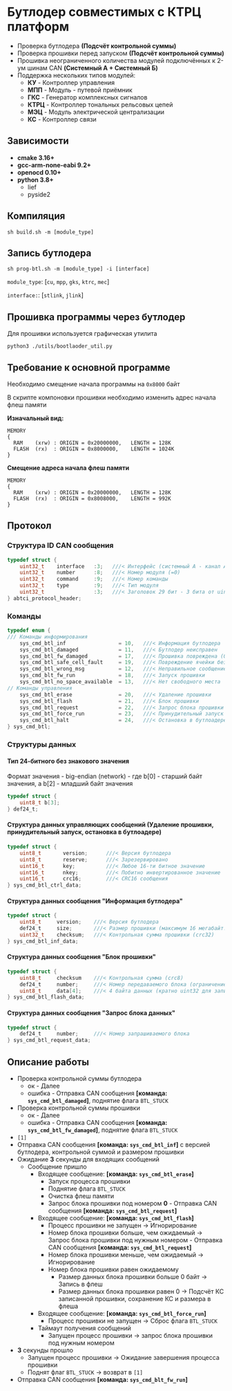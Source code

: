 # Бутлодер совместимых с КТРЦ платформ

* Проверка бутлодера **(Подсчёт контрольной суммы)**
* Проверка прошивки перед запуском **(Подсчёт контрольной суммы)**
* Прошивка неограниченного количества модулей подключённых к 2-ум шинам CAN **(Системный А + Системный Б)**
* Поддержка нескольких типов модулей:
  * **КУ** - Контроллер управления
  * **МПП** - Модуль - путевой приёмник
  * **ГКС** - Генератор комплексных сигналов
  * **КТРЦ** - Контроллер тональных рельсовых цепей
  * **МЭЦ** - Модуль электрической централизации
  * **КС** - Контроллер связи



## Зависимости

* **cmake 3.16+**  
* **gcc-arm-none-eabi 9.2+**
* **openocd 0.10+**
* **python 3.8+**
  * lief
  * pyside2



## Компиляция

```shell
sh build.sh -m [module_type]
```


## Запись бутлодера

```shell
sh prog-btl.sh -m [module_type] -i [interface]
```

`module_type`: [`cu`, `mpp`, `gks`, `ktrc`, `mec`]

`interface:`: [`stlink`, `jlink`]



## Прошивка программы через бутлодер

Для прошивки используется графическая утилита 

```shell
python3 ./utils/bootlaoder_util.py
```

## Требование к основной программе

Необходимо смещение начала программы на `0x8000` байт

В скрипте компоновки прошивки необходимо изменить адрес начала флеш памяти  

**Изначальный вид:**
```text
MEMORY
{
  RAM    (xrw) : ORIGIN = 0x20000000,   LENGTH = 128K
  FLASH  (rx)  : ORIGIN = 0x8000000,    LENGTH = 1024K
}
```

**Смещение адреса начала флеш памяти**
```text
MEMORY
{
  RAM    (xrw) : ORIGIN = 0x20000000,   LENGTH = 128K
  FLASH  (rx)  : ORIGIN = 0x8008000,    LENGTH = 992K
}
```



## Протокол

### Структура ID CAN сообщения
```c
typedef struct {
    uint32_t    interface   :3;   ///< Интерфейс (системный А - канал А, системный Б - канал Б)
    uint32_t    number      :8;   ///< Номер модуля (=0)
    uint32_t    command     :9;   ///< Номер команды
    uint32_t    type        :9;   ///< Тип модуля
    uint32_t                :3;   ///< Заголовок 29 бит - 3 бита от uint32_t не используются
} abtci_protocol_header;
```

### Команды 
```c
typedef enum {
/// Команды информирования
    sys_cmd_btl_inf                 = 10,   ///< Информация бутлодера
    sys_cmd_btl_damaged             = 11,   ///< Бутлодер неисправен
    sys_cmd_btl_fw_damaged          = 17,   ///< Прошивка повреждена (Ошибка контрольной суммы)
    sys_cmd_btl_safe_cell_fault     = 19,   ///< Повреждение ячейки безопасности (Отсутствуют прерывания)
    sys_cmd_btl_wrong_msg           = 12,   ///< Неправильное сообщение (Неверная длина данных)
    sys_cmd_blt_fw_run              = 18,   ///< Запуск прошивки
    sys_cmd_btl_no_space_available  = 13,   ///< Нет свободного места
// Команды управления
    sys_cmd_btl_erase               = 20,   ///< Удаление прошивки
    sys_cmd_btl_flash               = 21,   ///< Блок прошивки
    sys_cmd_btl_request             = 22,   ///< Запрос блока прошивки
    sys_cmd_btl_force_run           = 23,   ///< Принудительный запуск (После процесса перепрошивки или при повреждённой прошивке)
    sys_cmd_btl_halt                = 24,   ///< Остановка в бутлоадере
} sys_cmd_btl;
```


### Структуры данных
#### Тип 24-битного без знакового значения
Формат значения - big-endian (network) - где b[0] - старший байт значения, а b[2] - младший байт значения
```c
typedef struct {
	uint8_t b[3];
} def24_t;
```

#### Структура данных управляющих сообщений (Удаление прошивки, принудительный запуск, остановка в бутлоадере)

```c
typedef struct {
    uint8_t       version;      ///< Версия бутлодера
    uint8_t       reserve;      ///< Зарезервировано
    uint16_t      key;          ///< Любое 16-ти битное значение
    uint16_t      nkey;         ///< Побитно инвертированное значение 'key'
    uint16_t      crc16;        ///< CRC16 сообщения
} sys_cmd_btl_ctrl_data;
```

#### Структура данных сообщения "Информация бутлодера"
```c
typedef struct {
    uint8_t     version;    ///< Версия бутлодера
    def24_t     size;       ///< Размер прошивки (максимум 16 мегабайт!)
    uint32_t    checksum;   ///< Контрольная сумма прошивки (crc32)
} sys_cmd_btl_inf_data;
```

#### Структура данных сообщения "Блок прошивки"
```c
typedef struct {
    uint8_t     checksum    ///< Контрольная сумма (crc8)
    def24_t     number;     ///< Номер передаваемого блока (ограничение - 4194304 блоков (16 мегабайт))
    uint8_t     data[4];    ///< 4 байта данных (кратно uint32 для записи целого слова, во избежание проблем на некоторых архитектурах)
} sys_cmd_btl_flash_data;
```


#### Структура данных сообщения "Запрос блока данных"
```c
typedef struct {
    def24_t     number;     ///< Номер запрашиваемого блока
} sys_cmd_btl_request_data;
```



## Описание работы

* Проверка контрольной суммы бутлодера
  * ок - Далее
  * ошибка - Отправка CAN сообщения **[команда: `sys_cmd_btl_damaged`]**, поднятие флага `BTL_STUCK`
* Проверка контрольной суммы прошивки
  * ок - Далее
  * ошибка - Отправка CAN сообщения **[команда: `sys_cmd_btl_fw_damaged`]**, поднятие флага `BTL_STUCK`
* `[1]`
* Отправка CAN сообщения **[команда: `sys_cmd_btl_inf`]** с версией бутлодера, контрольной суммой и размером прошивки
* Ожидание **3** секунды для входящих сообщений
  * Сообщение пришло 
    * Входящее сообщение: **[команда: `sys_cmd_btl_erase`]**
      * Запуск процесса прошивки
      * Поднятие флага `BTL_STUCK`
      * Очистка флеш памяти
      * Запрос блока прошивки под номером **0** - Отправка CAN сообщения **[команда: `sys_cmd_btl_request`]**
    * Входящее сообщение: **[команда: `sys_cmd_btl_flash`]**
      * Процесс прошивки не запущен -> Игнорирование
      * Номер блока прошивки больше, чем ожидаемый -> Запрос блока прошивки под нужным номером - Отправка CAN сообщения **[команда: `sys_cmd_btl_request`]**
      * Номер блока прошивки меньше, чем ожидаемый -> Игнорирование
      * Номер блока прошивки равен ожидаемому
        * Размер данных блока прошивки больше 0 байт -> Запись в флеш
        * Размер данных блока прошивки равен 0 -> Подсчёт КС записанной прошивки, сохранение КС и размера в флеша 
    * Входящее сообщение: **[команда: `sys_cmd_btl_force_run`]**
      * Процесс прошивки не запущен -> Сброс флага `BTL_STUCK`
    * Таймаут получения сообщений
      * Запущен процесс прошивки -> запрос блока прошивки под нужным номером 
* **3** секунды прошло
  * Запущен процесс прошивки -> Ожидание завершения процесса прошивки
  * Поднят флаг `BTL_STUCK` -> возврат в `[1]`
* Отправка CAN сообщения **[команда: `sys_cmd_blt_fw_run`]**